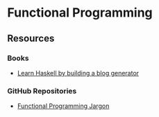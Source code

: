 # Functional Programming

## Resources

### Books

* [Learn Haskell by building a blog generator](https://lhbg-book.link/)

### GitHub Repositories

* [Functional Programming Jargon](https://github.com/hemanth/functional-programming-jargon)
